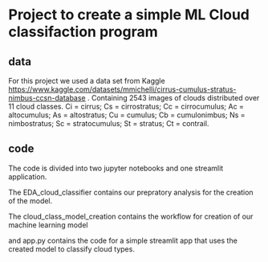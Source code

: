 # Project to create a simple ML Cloud classifaction program 

## data 
For this project we used a data set from Kaggle https://www.kaggle.com/datasets/mmichelli/cirrus-cumulus-stratus-nimbus-ccsn-database . 
Containing 2543 images of clouds distributed over 11 cloud classes. 
Ci = cirrus; Cs = cirrostratus; Cc = cirrocumulus; Ac = altocumulus; As = altostratus; Cu = cumulus; Cb = cumulonimbus; Ns = nimbostratus; Sc = stratocumulus; St = stratus; Ct = contrail.

## code
The code is divided into two jupyter notebooks and one streamlit application. 

The EDA_cloud_classifier contains our prepratory analysis for the creation of the model. 

The cloud_class_model_creation contains the workflow for creation of our machine learning model 

and app.py contains the code for a simple streamlit app that uses the created model to classify cloud types.